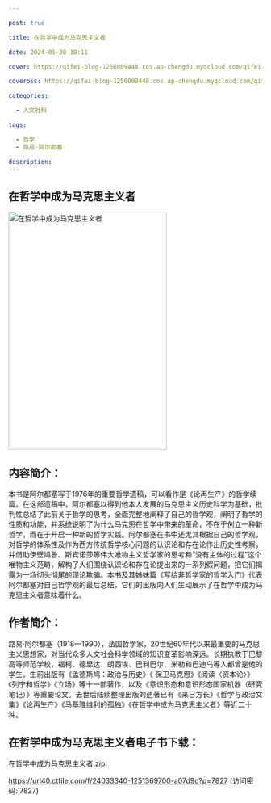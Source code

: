 ```yaml
---

post: true

title: 在哲学中成为马克思主义者

date: 2024-05-30 10:11

cover: https://qifei-blog-1256009448.cos.ap-chengdu.myqcloud.com/qifei-blog/64b7a1f71ddac507cc94e6a4.jpg

coveross: https://qifei-blog-1256009448.cos.ap-chengdu.myqcloud.com/qifei-blog/64b7a1f71ddac507cc94e6a4.jpg

categories:

  - 人文社科

tags:

  - 哲学
  - 路易·阿尔都塞

description:
---
```


## 在哲学中成为马克思主义者

<img alt="在哲学中成为马克思主义者" class="aligncenter loading" data-was-processed="true" decoding="async" fetchpriority="high" height="471" src="https://qifei-blog-1256009448.cos.ap-chengdu.myqcloud.com/qifei-blog/64b7a1f71ddac507cc94e6a4.jpg" style="cursor: zoom-in;" width="314"/>

## 内容简介：

本书是阿尔都塞写于1976年的重要哲学遗稿，可以看作是《论再生产》的哲学续篇。在这部遗稿中，阿尔都塞以得到他本人发展的马克思主义历史科学为基础，批判性总结了此前关于哲学的思考，全面完整地阐释了自己的哲学观，阐明了哲学的性质和功能，并系统说明了为什么马克思在哲学中带来的革命，不在于创立一种新哲学，而在于开启一种新的哲学实践。阿尔都塞在书中还尤其根据自己的哲学观，对哲学的体系性及作为西方传统哲学核心问题的认识论和存在论作出历史性考察，并借助伊壁鸠鲁、斯宾诺莎等伟大唯物主义哲学家的思考和“没有主体的过程”这个唯物主义范畴，解构了人们围绕认识论和存在论提出来的一系列假问题，把它们揭露为一场彻头彻尾的理论欺骗。本书及其姊妹篇《写给非哲学家的哲学入门》代表阿尔都塞对自己哲学观的最后总结，它们的出版向人们生动展示了在哲学中成为马克思主义者意味着什么。

## 作者简介：

路易·阿尔都塞（1918—1990），法国哲学家，20世纪60年代以来最重要的马克思主义思想家，对当代众多人文社会科学领域的知识变革影响深远。长期执教于巴黎高等师范学校，福柯、德里达、朗西埃、巴利巴尔、米勒和巴迪乌等人都曾是他的学生。生前出版有《孟德斯鸠：政治与历史》《 保卫马克思》《阅读〈资本论〉》《列宁和哲学》《立场》等十一部著作，以及《意识形态和意识形态国家机器（研究笔记）》等重要论文。去世后陆续整理出版的遗著已有《来日方长》《哲学与政治文集》《论再生产》《马基雅维利的孤独》《在哲学中成为马克思主义者》等近二十种。

## 在哲学中成为马克思主义者电子书下载：

在哲学中成为马克思主义者.zip: 

https://url40.ctfile.com/f/24033340-1251369700-a07d9c?p=7827 (访问密码: 7827)

